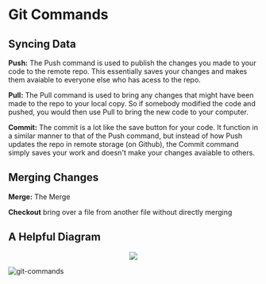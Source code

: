# Git Commands 

## Syncing Data

**Push:**
The Push command is used to publish the changes you made to your code to the remote repo. This essentially saves your changes and makes them avaiable to everyone else who has acess to the repo.

**Pull:**
The Pull command is used to bring any changes that might have been made to the repo to your local copy. So if somebody modified the code and pushed, you would then use Pull to bring the new code to your computer.

**Commit:**
The commit is a lot like the save button for your code. It function in a similar manner to that of the Push command, but instead of how Push updates the repo in remote storage (on Github), the Commit command simply saves your work and doesn't make your changes avaiable to others. 

## Merging Changes

**Merge:**
The Merge

**Checkout** bring over a file from another file without directly merging


## A Helpful Diagram
<p align="center">
  <img src="http://" />
</p>

![git-commands](https://user-images.githubusercontent.com/38026244/144654712-d3cf25e6-0df3-49d0-953b-fa3e2ad7b829.png)
